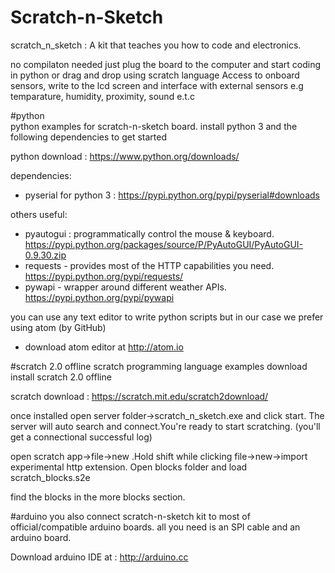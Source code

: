# Scratch-n-Sketch

scratch_n_sketch : A kit that teaches you how to code and electronics.

no compilaton needed just plug the board to the computer and start coding in python or drag and drop using scratch language
Access to onboard sensors, write to the lcd screen and interface with external sensors e.g temparature, humidity, proximity, sound e.t.c

#python  
python examples for scratch-n-sketch board. 
install python 3 and the following dependencies to get started

python download : https://www.python.org/downloads/

dependencies:  
* pyserial for python 3 : https://pypi.python.org/pypi/pyserial#downloads   

others useful:
* pyautogui : programmatically control the mouse & keyboard. https://pypi.python.org/packages/source/P/PyAutoGUI/PyAutoGUI-0.9.30.zip  
* requests - provides most of the HTTP capabilities you need. https://pypi.python.org/pypi/requests/
* pywapi - wrapper around different weather APIs. https://pypi.python.org/pypi/pywapi

you can use any text editor to write python scripts but in our case we prefer using atom (by GitHub)
* download atom editor at http://atom.io

#scratch 2.0 offline
scratch programming language examples
download install scratch 2.0 offline

scratch download : https://scratch.mit.edu/scratch2download/

once installed open server folder->scratch_n_sketch.exe and click start. The server will auto search and connect.You're ready to start scratching. (you'll get a connectional successful log)

open scratch app->file->new .Hold shift while clicking file->new->import experimental http extension. Open blocks folder and load scratch_blocks.s2e

find the blocks in the more blocks section.

#arduino
you also connect scratch-n-sketch kit to most of official/compatible arduino boards.
all you need is an SPI cable and an arduino board.

Download arduino IDE at : http://arduino.cc